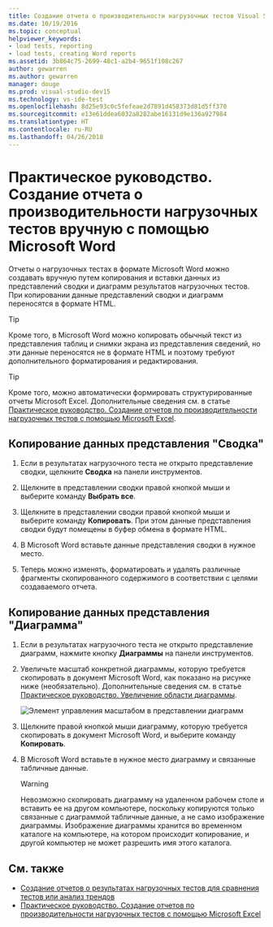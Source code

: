 ```yaml
---
title: Создание отчета о производительности нагрузочных тестов Visual Studio с помощью Microsoft Word
ms.date: 10/19/2016
ms.topic: conceptual
helpviewer_keywords:
- load tests, reporting
- load tests, creating Word reports
ms.assetid: 3b864c75-2699-48c1-a2b4-9651f108c267
author: gewarren
ms.author: gewarren
manager: douge
ms.prod: visual-studio-dev15
ms.technology: vs-ide-test
ms.openlocfilehash: 8d25e93c0c5fefeae2d7891d458373d81d5ff370
ms.sourcegitcommit: e13e61ddea6032a8282abe16131d9e136a927984
ms.translationtype: HT
ms.contentlocale: ru-RU
ms.lasthandoff: 04/26/2018
---
```

# <a name="how-to-manually-create-a-load-test-performance-report-using-microsoft-word"></a>Практическое руководство. Создание отчета о производительности нагрузочных тестов вручную с помощью Microsoft Word

Отчеты о нагрузочных тестах в формате Microsoft Word можно создавать вручную путем копирования и вставки данных из представлений сводки и диаграмм результатов нагрузочных тестов. При копировании данные представлений сводки и диаграмм переносятся в формате HTML.

> [!TIP]
> Кроме того, в Microsoft Word можно копировать обычный текст из представления таблиц и снимки экрана из представления сведений, но эти данные переносятся не в формате HTML и поэтому требуют дополнительного форматирования и редактирования.

> [!TIP]
> Кроме того, можно автоматически формировать структурированные отчеты Microsoft Excel. Дополнительные сведения см. в статье [Практическое руководство. Создание отчетов по производительности нагрузочных тестов с помощью Microsoft Excel](../test/how-to-create-load-test-performance-reports-using-microsoft-excel.md).

## <a name="copy-summary-view-data"></a>Копирование данных представления "Сводка"

1.  Если в результатах нагрузочного теста не открыто представление сводки, щелкните **Сводка** на панели инструментов.

2.  Щелкните в представлении сводки правой кнопкой мыши и выберите команду **Выбрать все**.

3.  Щелкните в представлении сводки правой кнопкой мыши и выберите команду **Копировать**. При этом данные представления сводки будут помещены в буфер обмена в формате HTML.

4.  В Microsoft Word вставьте данные представления сводки в нужное место.

5.  Теперь можно изменять, форматировать и удалять различные фрагменты скопированного содержимого в соответствии с целями создаваемого отчета.

## <a name="copy-graph-view-data"></a>Копирование данных представления "Диаграмма"

1.  Если в результатах нагрузочного теста не открыто представление диаграмм, нажмите кнопку **Диаграммы** на панели инструментов.

2.  Увеличьте масштаб конкретной диаграммы, которую требуется скопировать в документ Microsoft Word, как показано на рисунке ниже (необязательно). Дополнительные сведения см. в статье [Практическое руководство. Увеличение области диаграммы](../test/how-to-zoom-in-on-a-region-of-the-graph-in-load-test-results.md).

     ![Элемент управления масштабом в представлении диаграмм](../test/media/ltest_zoomcontrol.png "LTest_ZoomControl")

3.  Щелкните правой кнопкой мыши диаграмму, которую требуется скопировать в документ Microsoft Word, и выберите команду **Копировать**.

4.  В Microsoft Word вставьте в нужное место диаграмму и связанные табличные данные.

    > [!WARNING]
    > Невозможно скопировать диаграмму на удаленном рабочем столе и вставить ее на другом компьютере, поскольку копируются только связанные с диаграммой табличные данные, а не само изображение диаграммы. Изображение диаграммы хранится во временном каталоге на компьютере, на котором происходит копирование, и другой компьютер не может разрешить имя этого каталога.

## <a name="see-also"></a>См. также

- [Создание отчетов о результатах нагрузочных тестов для сравнения тестов или анализ трендов](../test/compare-load-test-results.md)
- [Практическое руководство. Создание отчетов по производительности нагрузочных тестов с помощью Microsoft Excel](../test/how-to-create-load-test-performance-reports-using-microsoft-excel.md)
